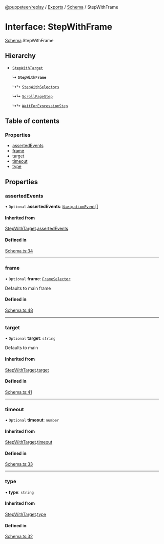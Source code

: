 [@puppeteer/replay](../README.md) / [Exports](../modules.md) / [Schema](../modules/Schema.md) / StepWithFrame

# Interface: StepWithFrame

[Schema](../modules/Schema.md).StepWithFrame

## Hierarchy

- [`StepWithTarget`](Schema.StepWithTarget.md)

  ↳ **`StepWithFrame`**

  ↳↳ [`StepWithSelectors`](Schema.StepWithSelectors.md)

  ↳↳ [`ScrollPageStep`](Schema.ScrollPageStep.md)

  ↳↳ [`WaitForExpressionStep`](Schema.WaitForExpressionStep.md)

## Table of contents

### Properties

- [assertedEvents](Schema.StepWithFrame.md#assertedevents)
- [frame](Schema.StepWithFrame.md#frame)
- [target](Schema.StepWithFrame.md#target)
- [timeout](Schema.StepWithFrame.md#timeout)
- [type](Schema.StepWithFrame.md#type)

## Properties

### assertedEvents

• `Optional` **assertedEvents**: [`NavigationEvent`](Schema.NavigationEvent.md)[]

#### Inherited from

[StepWithTarget](Schema.StepWithTarget.md).[assertedEvents](Schema.StepWithTarget.md#assertedevents)

#### Defined in

[Schema.ts:34](https://github.com/puppeteer/replay/blob/main/src/Schema.ts#L34)

___

### frame

• `Optional` **frame**: [`FrameSelector`](../modules/Schema.md#frameselector)

Defaults to main frame

#### Defined in

[Schema.ts:48](https://github.com/puppeteer/replay/blob/main/src/Schema.ts#L48)

___

### target

• `Optional` **target**: `string`

Defaults to main

#### Inherited from

[StepWithTarget](Schema.StepWithTarget.md).[target](Schema.StepWithTarget.md#target)

#### Defined in

[Schema.ts:41](https://github.com/puppeteer/replay/blob/main/src/Schema.ts#L41)

___

### timeout

• `Optional` **timeout**: `number`

#### Inherited from

[StepWithTarget](Schema.StepWithTarget.md).[timeout](Schema.StepWithTarget.md#timeout)

#### Defined in

[Schema.ts:33](https://github.com/puppeteer/replay/blob/main/src/Schema.ts#L33)

___

### type

• **type**: `string`

#### Inherited from

[StepWithTarget](Schema.StepWithTarget.md).[type](Schema.StepWithTarget.md#type)

#### Defined in

[Schema.ts:32](https://github.com/puppeteer/replay/blob/main/src/Schema.ts#L32)

